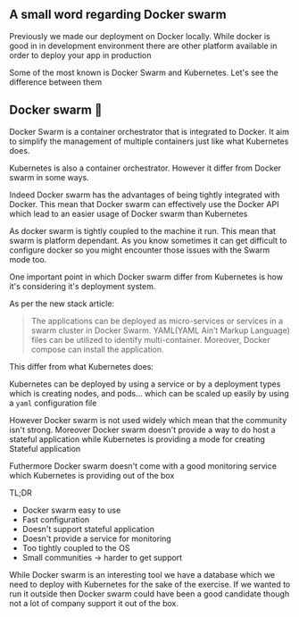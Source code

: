 ## A small word regarding Docker swarm

Previously we made our deployment on Docker locally. While docker is good in in development environment there are other platform available in order to deploy your app in production

Some of the most known is Docker Swarm and Kubernetes. Let's see the difference between them

## Docker swarm 🐳

Docker Swarm is a container orchestrator that is integrated to Docker. It aim to simplify the management of multiple containers just like what Kubernetes does.

Kubernetes is also a container orchestrator. However it differ from Docker swarm in some ways.

Indeed Docker swarm has the advantages of being tightly integrated with Docker. This mean that Docker swarm can effectively use the Docker API which lead to an easier usage of Docker swarm than Kubernetes

As docker swarm is tightly coupled to the machine it run. This mean that swarm is platform dependant. As you know sometimes it can get difficult to configure docker so you might encounter those issues with the Swarm mode too.

One important point in which Docker swarm differ from Kubernetes is how it's considering it's deployment system.

As per the new stack article: 

> The applications can be deployed as micro-services or services in a swarm cluster in Docker Swarm. YAML(YAML Ain’t Markup Language) files can be utilized to identify multi-container. Moreover, Docker compose can install the application.

This differ from what Kubernetes does:

Kubernetes can be deployed by using a service or by a deployment types which is creating nodes, and pods... which can be scaled up easily by using a ```yaml``` configuration file

However Docker swarm is not used widely which mean that the community isn't strong. Moreover Docker swarm doesn't provide a way to do host a stateful application while Kubernetes is providing a mode for creating Stateful application

Futhermore Docker swarm doesn't come with a good monitoring service which Kubernetes is providing out of the box

TL;DR

- Docker swarm easy to use
- Fast configuration
- Doesn't support stateful application
- Doesn't provide a service for monitoring
- Too tightly coupled to the OS
- Small communities -> harder to get support

While Docker swarm is an interesting tool we have a database which we need to deploy with Kubernetes for the sake of the exercise. If we wanted to run it outside then Docker swarm could have been a good candidate though not a lot of company support it out of the box.
